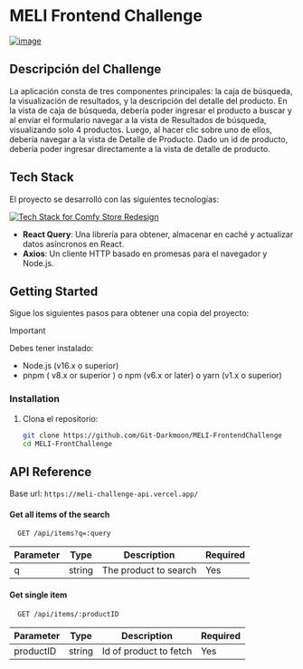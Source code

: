 # MELI Frontend Challenge

[![image](https://github.com/Git-Darkmoon/MELI-FrontendChallenge/assets/80002392/f9d98306-f9e7-4863-8840-ab23f54839a4)](https://meli-tech-interview.vercel.app/)


## Descripción del Challenge

La aplicación consta de tres componentes principales: la caja de búsqueda, la visualización de resultados, y la descripción del detalle del producto. En la vista de caja de búsqueda, debería poder ingresar el producto a buscar y al enviar el formulario navegar a la vista de Resultados de búsqueda, visualizando solo 4 productos. Luego, al hacer clic sobre uno de ellos, debería navegar a la vista de Detalle de Producto. Dado un id de producto, debería poder ingresar directamente a la vista de detalle de producto.

## Tech Stack

El proyecto se desarrolló con las siguientes tecnologías:

[![Tech Stack for Comfy Store Redesign](https://skillicons.dev/icons?i=react,ts,sass,nodejs,express,pnpm&perline=6&theme=dark)](https://nextjs.org/)

- **React Query**: Una librería para obtener, almacenar en caché y actualizar datos asíncronos en React.
- **Axios**: Un cliente HTTP basado en promesas para el navegador y Node.js.


## Getting Started

Sigue los siguientes pasos para obtener una copia del proyecto:

> [!Important]
> Debes tener instalado:
> - Node.js (v16.x o superior)
> - pnpm ( v8.x or superior ) o npm (v6.x or later) o yarn (v1.x o superior)


### Installation

1. Clona el repositorio:
   ```bash
   git clone https://github.com/Git-Darkmoon/MELI-FrontendChallenge
   cd MELI-FrontChallenge
   ```

## API Reference
Base url: `https://meli-challenge-api.vercel.app/`

#### Get all items of the search

```http
  GET /api/items?q=:query
```

| Parameter | Type   | Description                  | Required |
|-----------|--------|------------------------------|----------|
| q         | string | The product to search        | Yes      |

#### Get single item

```http
  GET /api/items/:productID
```
| Parameter | Type   | Description                  | Required |
|-----------|--------|------------------------------|----------|
| productID | string | Id of product to fetch       | Yes      |
